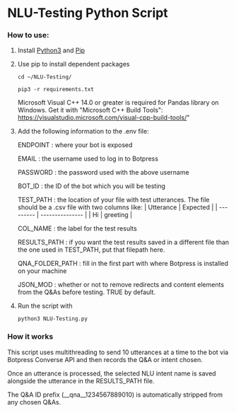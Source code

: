 # NLU-Testing Python Script

### How to use:

1. Install [Python3](https://www.python.org/downloads/) and [Pip](https://pypi.org/project/pip/)


2. Use pip to install dependent packages

    `cd ~/NLU-Testing/`

    `pip3 -r requirements.txt`
        
    Microsoft Visual C++ 14.0 or greater is required for Pandas library on Windows. Get it with "Microsoft C++ Build Tools": https://visualstudio.microsoft.com/visual-cpp-build-tools/"

3. Add the following information to the .env file:

    ENDPOINT
    : where your bot is exposed

    EMAIL
    : the username used to log in to Botpress

    PASSWORD
    : the password used with the above username

    BOT_ID
    : the ID of the bot which you will be testing

    TEST_PATH
    : the location of your file with test utterances. The file should be a .csv file with two columns like:
    | Utterance | Expected        |
    | --------- | --------------- |
    | Hi        |   greeting      |

    COL_NAME
    : the label for the test results

    RESULTS_PATH
    : if you want the test results saved in a different file than the one used in TEST_PATH, put that filepath here.

    QNA_FOLDER_PATH
    : fill in the first part with where Botpress is installed on your machine
    
    JSON_MOD
    : whether or not to remove redirects and content elements from the Q&As before testing. TRUE by default.

4. Run the script with

    `python3 NLU-Testing.py`
    

### How it works

This script uses multithreading to send 10 utterances at a time to the bot via Botpress Converse API and then records the Q&A or intent chosen.

Once an utterance is processed, the selected NLU intent name is saved alongside the utterance in the RESULTS_PATH file.

The Q&A ID prefix (__qna__1234567889010) is automatically stripped from any chosen Q&As.
